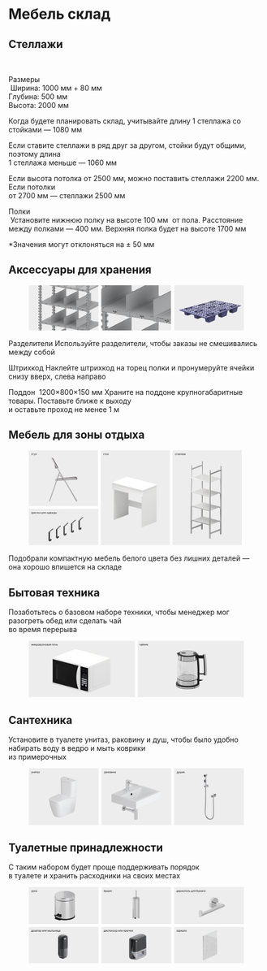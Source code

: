 # Мебель склад

## Стеллажи

<figure><img src="../.gitbook/assets/image (66).png" alt=""><figcaption></figcaption></figure>

Размеры\
 Ширина: 1000 мм + 80 мм\
Глубина: 500 мм\
Высота: 2000 мм

Когда будете планировать склад, учитывайте длину 1 стеллажа со стойками — 1080 мм

Если ставите стеллажи в ряд друг за другом, стойки будут общими, поэтому длина\
1 стеллажа меньше — 1060 мм

Если высота потолка от 2500 мм, можно поставить стеллажи 2200 мм. Если потолки\
от 2700 мм — стеллажи 2500 мм

Полки\
 Установите нижнюю полку на высоте 100 мм  от пола. Расстояние между полками — 400 мм. Верхняя полка будет на высоте 1700 мм

\*Значения могут отклоняться на ± 50 мм

## Аксессуары для хранения



<figure><img src="../.gitbook/assets/image (67).png" alt=""><figcaption></figcaption></figure>

Разделители Используйте разделители, чтобы заказы не смешивались между собой

Штрихкод Наклейте штрихкод на торец полки и пронумеруйте ячейки снизу вверх, слева направо

Поддон  1200×800×150 мм Храните на поддоне крупногабаритные товары. Поставьте ближе к выходу\
и оставьте проход не менее 1 м

## Мебель для зоны отдыха



<figure><img src="../.gitbook/assets/image (68).png" alt=""><figcaption></figcaption></figure>

Подобрали компактную мебель белого цвета без лишних деталей —\
она хорошо впишется на складе

## Бытовая техника

Позаботьтесь о базовом наборе техники, чтобы менеджер мог разогреть обед или сделать чай\
во время перерыва



<figure><img src="../.gitbook/assets/image (69).png" alt=""><figcaption></figcaption></figure>

## Сантехника

Установите в туалете унитаз, раковину и душ, чтобы было удобно набирать воду в ведро и мыть коврики\
из примерочных



<figure><img src="../.gitbook/assets/image (70).png" alt=""><figcaption></figcaption></figure>

## Туалетные принадлежности

С таким набором будет проще поддерживать порядок\
в туалете и хранить расходники на своих местах

<figure><img src="../.gitbook/assets/image (71).png" alt=""><figcaption></figcaption></figure>
